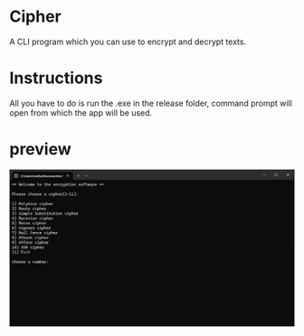 # Cipher
A CLI program which you can use to encrypt and decrypt texts.

# Instructions

All you have to do is run the .exe in the release folder, command prompt will open from which the app will be used.

# preview
![alt text](.github/preview.png)
